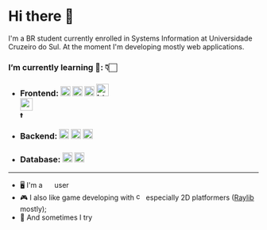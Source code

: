# Hi there 👋

I'm a BR student currently enrolled in Systems Information at Universidade Cruzeiro do Sul. At the moment I'm developing mostly web applications.

### I’m currently learning 🔎: 👇🏻

- ### Frontend: <a href="https://tc39.es/ecma262/#sec-intro"><img src="https://raw.githubusercontent.com/get-icon/geticon/master/icons/javascript.svg" alt="javascript" style="height:20px;" /></a> <a href="https://www.npmjs.com/"><img src="https://raw.githubusercontent.com/get-icon/geticon/master/icons/npm.svg" alt="npm" style="height:20px;"/></a> <a href="https://pugjs.org/api/getting-started.html"><img src="https://raw.githubusercontent.com/get-icon/geticon/master/icons/pug.svg" alt="pug" style="height:20px;"/></a> <a href="https://developer.mozilla.org/en-US/docs/Web/HTML"><img src="https://raw.githubusercontent.com/get-icon/geticon/master/icons/html-5.svg" alt="html" style="height:25px;"/></a> <a href="https://developer.mozilla.org/en-US/docs/Web/CSS"><img src="https://raw.githubusercontent.com/get-icon/geticon/master/icons/css-3.svg" alt="css3" style="height:25px; display:flex; align-items: center;"/></a> <a href="https://tailwindcss.com/"><img src="https://raw.githubusercontent.com/get-icon/geticon/master/icons/tailwindcss-icon.svg" alt="tailwind" style="height:14px; display:flex;  align-items: center;"/></a>  

- ### Backend: <a href="https://www.php.net/docs.php/"><img src="https://raw.githubusercontent.com/get-icon/geticon/master/icons/php.svg" alt="node" style="height: 20px;"/></a> <a href="https://nodejs.org/docs/latest/api/"><img src="https://raw.githubusercontent.com/get-icon/geticon/master/icons/nodejs-icon.svg" alt="node" style="height: 20px;"/></a> <a href="https://expressjs.com/"><img src="https://w7.pngwing.com/pngs/846/87/png-transparent-mean-solution-stack-express-js-node-js-javascript-github-text-trademark-logo-thumbnail.png" alt="expressjs" style="height:20px;"/></a>

- ### Database: <a href="https://dev.mysql.com/doc/"><img src="https://raw.githubusercontent.com/get-icon/geticon/master/icons/mysql.svg" alt="mysql" style="height:20px;"/></a> <a href="https://www.postgresql.org/docs/current/"><img src="https://raw.githubusercontent.com/get-icon/geticon/master/icons/postgresql.svg" alt="mysql" style="height:20px;"/></a>
---

- 🖥 I'm a <a href="https://code.visualstudio.com/download"><img src="https://raw.githubusercontent.com/get-icon/geticon/master/icons/visual-studio-code.svg" style="height:16px;"/></a> user
- 🎮 I also like game developing with <a href="https://devdocs.io/cpp/"><img src="https://raw.githubusercontent.com/get-icon/geticon/master/icons/c-plusplus.svg" alt="c++" style="height:16px;" /></a> especially 2D platformers (<a href="https://www.raylib.com">Raylib</a> mostly);
- 🧠 And sometimes I try <a href=""><img src="https://raw.githubusercontent.com/get-icon/geticon/master/icons/haskell.svg" style="height: 10px;"></a>

